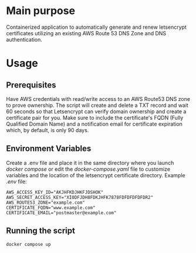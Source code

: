 # Main purpose
Containerized application to automatically generate and renew letsencrypt certificates utilizing an existing AWS Route 53 DNS Zone and DNS authentication. 

# Usage
## Prerequisites
Have AWS credentials with read/write access to an AWS Route53 DNS zone to prove ownership. The script will create and delete a TXT record and wait 60 seconds so that Letsencrypt can verify domain ownership and create a certificate pair for you. Make sure to include the certificate's FQDN (Fully Qualified Domain Name) and a notification email for certificate expiration which, by default, is only 90 days.

## Environment Variables
Create a .env file and place it in the same directory where you launch *docker compose* or edit the *docker-compose.yaml* file to customize variables and the location of the letsencrypt certificate directory. Example *.env* file:
```
AWS_ACCESS_KEY_ID="AKJHFKDJHKFJDSHOK"
AWS_SECRET_ACCESS_KEY="XI0DFJDH8FDKJHFK7878FDFDFDFDFDR2"
AWS_ROUTE53_ZONE="example.com"
CERTIFICATE_FQDN="www.example.com"
CERTIFICATE_EMAIL="postmaster@example.com"
```

## Running the script
```
docker compose up
```
